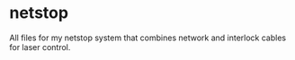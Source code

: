 # netstop
All files for my netstop system that combines network and interlock cables for laser control. 
